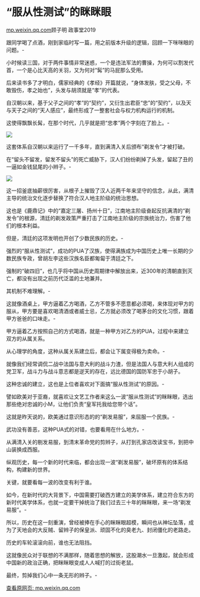 # “服从性测试”的眯眯眼

[mp.weixin.qq.com](http://mp.weixin.qq.com/s?__biz=MzAwMzU1ODAwOQ==&mid=2650358899&idx=1&sn=80dde89ef177281b55d0d31b3f0a02c0&chksm=8334bb65b44332733154252fe07fed071d80a13b76da8ade00c4950c5937c550c708c1ef42bf&mpshare=1&scene=1&srcid=0101DfnfWWeETP57we0mpYLu&sharer_sharetime=1640971716083&sharer_shareid=b7c991d3cd23094f535ad602a652c37b#rd)顾子明 政事堂2019

跟同学喝了点酒，刚到家临时写一篇，用之前版本升级的逻辑，回顾一下咪咪眼的问题。-

小时候读三国，对于两件事情非常迷惑，一个是违法军法的曹操，为何可以割发代首，一个是心比天高的关羽，又为何对“髯”的马屁那么受用。

后来读书多了才明白，儒家经典的《孝经》开篇就说，“身体发肤，受之父母，不敢毁伤，孝之始也”，头发与胡须就是“孝”的代表。

自汉朝以来，基于父子之间的“孝”的“契约”，又衍生出君臣“忠”的“契约”，以及天与天子之间的“天人感应”，最终形成了一整套社会与权力机构运行的机制。

这使得飘飘长髯，在那个时代，几乎就是把“忠孝”两个字刻在了脸上。-

![](https://image.cubox.pro/article/2021123106083788380/19317.jpg)

这套体系自汉朝以来运行了一千多年，直到满清入关后颁布“剃发令”才被打破。

在“留头不留发，留发不留头”的死亡威胁下，汉人们纷纷剃掉了头发，留起了丑的一逼如金钱鼠尾的小辫子。-

![](https://image.cubox.pro/article/2021123106083773183/27300.jpg)

这一招釜底抽薪很厉害，从根子上摧毁了汉人近两千年来坚守的信念，从此，满清主导的统治文化逐步替换了符合汉人地主阶级的统治思想。

这也是《鹿鼎记》中的“嘉定三屠、扬州十日”，江南地主阶级奋起反抗满清的“剃发令”的根源，清廷的剃发政策严重打击了江南地主阶级的宗族统治力，伤害了他们的根本利益。

但是，清廷的这项发明也开创了少数民族的历史。-

强烈的“服从性测试”，成功的PUA了汉族，使得满族成为中国历史上唯一长期的少数民族专政，曾胡左李这些汉族名臣都匍匐于清廷之下。

强制的“破四旧”，也几乎将中国从历史周期律中解放出来，近300年的清朝直到灭亡，都没有出现之前历代泛滥的土地兼并。

其机制不难理解。-

这就像酒桌上，甲方逼着乙方喝酒，乙方不管多不愿意都必须喝，来体现对甲方的服从，甲方要是喜欢喝清酒或者威士忌，乙方就必须改了喝茅台的文化习惯，跟着甲方爸爸的口味走。-

甲方逼着乙方按照自己的方式喝酒，就是一种甲方对乙方的PUA，过程中来建立双方的从属关系。

从心理学的角度，这种从属关系建立后，都会让下属变得极为卖命。-

就像我们经常调侃二战中法国与意大利的战斗力渣，但是法国人与意大利人组成的党卫军，战斗力与战斗意志都是逆天的存在，远比德国的国防军忠于小胡子。

这种忠诚的建立，这也是上位者喜欢对下面搞“服从性测试”的原因。-

譬如欧美对于亚裔，就喜欢让文艺工作者来这么一波“服从性测试”的眯眯眼，选出那些绝对忠诚的小M，让他们负责“皇军托我给您带个话”。

这就是昨天说的，欧美通过意识形态的的“剃发易服”，来屈服一个民族。-

武功没有善恶，这种PUA式的对错，也要看用在什么地方。-

从满清入关的剔发易服，到清末革命党的剪辫子，从打到孔家店改读宝书，到把中山装换成西服。

纵观历史，每一个新的时代来临，都会出现一波“剃发易服”，破坏原有的体系结构，构建新的世界。

关键，就要看每一波的改变有利于谁。

如今，在新时代的大背景下，中国需要打破西方建立的美学体系，建立符合东方的新时代美学体系，也就一定要干掉统治了我们过去三十年的眯眯眼，来一场“剃发易服”。-

所以，历史在这一刻重演，曾经被捧在手心的眯眯眼超模，瞬间也从神坛坠落，成为了天地会的大反贼、留辫子的保皇派、顽固不化的臭老九、封闭僵化的老路走。

历史的车轮滚滚向前，谁也无法阻挡。

这就像民众对于联想的不满那样，随着思想的解放，这股潮水一旦激起，就会形成中国新的政治正确，把眯眯眼变成人人喊打的过街老鼠。

最终，剪掉我们心中一条无形的辫子。-

[查看原网页: mp.weixin.qq.com](http://mp.weixin.qq.com/s?__biz=MzAwMzU1ODAwOQ==&mid=2650358899&idx=1&sn=80dde89ef177281b55d0d31b3f0a02c0&chksm=8334bb65b44332733154252fe07fed071d80a13b76da8ade00c4950c5937c550c708c1ef42bf&mpshare=1&scene=1&srcid=0101DfnfWWeETP57we0mpYLu&sharer_sharetime=1640971716083&sharer_shareid=b7c991d3cd23094f535ad602a652c37b#rd)
